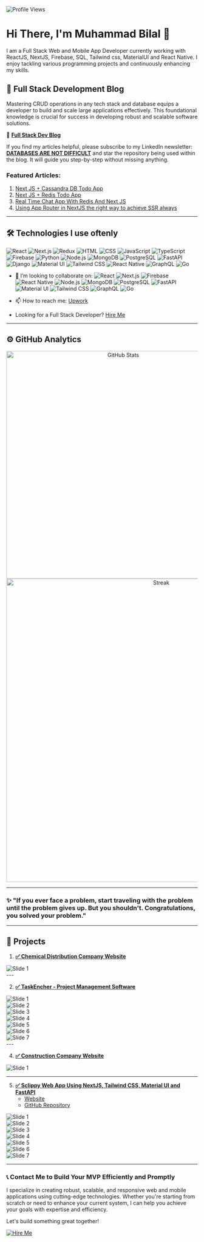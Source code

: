 ![Profile Views](https://komarev.com/ghpvc/?username=bilalmohib&color=blue&style=flat-square)

# Hi There, I'm Muhammad Bilal 👋
I am a Full Stack Web and Mobile App Developer currently working with ReactJS, NextJS, Firebase, SQL, Tailwind css, MaterialUI and React Native. I enjoy tackling various programming projects and continuously enhancing my skills.

## 🌟 Full Stack Development Blog
<!-- If a developer can perform CRUD operations in any tech stack and database, they can build large-scale applications. Someone who understands how to build things from the ground up can achieve significant success in scalable software development. -->
Mastering CRUD operations in any tech stack and database equips a developer to build and scale large applications effectively. This foundational knowledge is crucial for success in developing robust and scalable software solutions.

📖 **[Full Stack Dev Blog](https://www.linkedin.com/newsletters/databases-are-not-difficult-6945124839913320448/?displayConfirmation=true)**

If you find my articles helpful, please subscribe to my LinkedIn newsletter: **[DATABASES ARE NOT DIFFICULT](https://www.linkedin.com/newsletters/databases-are-not-difficult-6945124839913320448/)** and star the repository being used within the blog. It will guide you step-by-step without missing anything.

### Featured Articles:
1. [Next JS + Cassandra DB Todo App](https://www.linkedin.com/newsletters/databases-are-not-difficult-6945124839913320448/?displayConfirmation=true)
2. [Next JS + Redis Todo App](https://www.linkedin.com/pulse/how-develop-todo-app-next-js-redis-database-from-scratch-bilal)
3. [Real Time Chat App With Redis And Next JS](https://www.linkedin.com/pulse/how-develop-realtime-chat-app-using-redisjson-next-js-muhammad-bilal/)
4. [Using App Router in NextJS the right way to achieve SSR always](https://www.linkedin.com/pulse/using-app-router-nextjs-right-way-achieve-ssr-always-muhammad-bilal-sw8ye/?trackingId=UqjQHuQQRa6Z9PJfuP6fIg%3D%3D)

---

## 🛠️ Technologies I use oftenly
![React](https://img.shields.io/badge/-React-61DAFB?logo=react&logoColor=white&style=flat-square)
![Next.js](https://img.shields.io/badge/-Next.js-000000?logo=next.js&logoColor=white&style=flat-square)
![Redux](https://img.shields.io/badge/-Redux-764ABC?logo=redux&logoColor=white&style=flat-square)
![HTML](https://img.shields.io/badge/-HTML-E34F26?logo=html5&logoColor=white&style=flat-square)
![CSS](https://img.shields.io/badge/-CSS-1572B6?logo=css3&logoColor=white&style=flat-square)
![JavaScript](https://img.shields.io/badge/-JavaScript-F7DF1E?logo=javascript&logoColor=black&style=flat-square)
![TypeScript](https://img.shields.io/badge/-TypeScript-3178C6?logo=typescript&logoColor=white&style=flat-square)
![Firebase](https://img.shields.io/badge/-Firebase-FFCA28?logo=firebase&logoColor=black&style=flat-square)
![Python](https://img.shields.io/badge/-Python-3776AB?logo=python&logoColor=white&style=flat-square)
![Node.js](https://img.shields.io/badge/-Node.js-339933?logo=node.js&logoColor=white&style=flat-square)
![MongoDB](https://img.shields.io/badge/-MongoDB-47A248?logo=mongodb&logoColor=white&style=flat-square)
![PostgreSQL](https://img.shields.io/badge/-PostgreSQL-4169E1?logo=postgresql&logoColor=white&style=flat-square)
![FastAPI](https://img.shields.io/badge/-FastAPI-009688?logo=fastapi&logoColor=white&style=flat-square)
![Django](https://img.shields.io/badge/-Django-092E20?logo=django&logoColor=white&style=flat-square)
![Material UI](https://img.shields.io/badge/-Material_UI-0081CB?logo=material-ui&logoColor=white&style=flat-square)
![Tailwind CSS](https://img.shields.io/badge/-Tailwind_CSS-38B2AC?logo=tailwind-css&logoColor=white&style=flat-square)
![React Native](https://img.shields.io/badge/-React_Native-61DAFB?logo=react&logoColor=white&style=flat-square)
![GraphQL](https://img.shields.io/badge/-GraphQL-E10098?logo=graphql&logoColor=white&style=flat-square)
![Go](https://img.shields.io/badge/-Go-00ADD8?logo=go&logoColor=white&style=flat-square)

- 👯 I’m looking to collaborate on:
  ![React](https://img.shields.io/badge/-React-61DAFB?logo=react&logoColor=white&style=flat-square)
  ![Next.js](https://img.shields.io/badge/-Next.js-000000?logo=next.js&logoColor=white&style=flat-square)
  ![Firebase](https://img.shields.io/badge/-Firebase-FFCA28?logo=firebase&logoColor=black&style=flat-square)
  ![React Native](https://img.shields.io/badge/-React_Native-61DAFB?logo=react&logoColor=white&style=flat-square)
  ![Node.js](https://img.shields.io/badge/-Node.js-339933?logo=node.js&logoColor=white&style=flat-square)
  ![MongoDB](https://img.shields.io/badge/-MongoDB-47A248?logo=mongodb&logoColor=white&style=flat-square)
  ![PostgreSQL](https://img.shields.io/badge/-PostgreSQL-4169E1?logo=postgresql&logoColor=white&style=flat-square)
  ![FastAPI](https://img.shields.io/badge/-FastAPI-009688?logo=fastapi&logoColor=white&style=flat-square)
  ![Material UI](https://img.shields.io/badge/-Material_UI-0081CB?logo=material-ui&logoColor=white&style=flat-square)
  ![Tailwind CSS](https://img.shields.io/badge/-Tailwind_CSS-38B2AC?logo=tailwind-css&logoColor=white&style=flat-square)
  ![GraphQL](https://img.shields.io/badge/-GraphQL-E10098?logo=graphql&logoColor=white&style=flat-square)
  ![Go](https://img.shields.io/badge/-Go-00ADD8?logo=go&logoColor=white&style=flat-square)


- 📫 How to reach me: [Upwork](https://www.upwork.com/freelancers/~013a136c7081592898)
- Looking for a Full Stack Developer? [Hire Me](https://www.upwork.com/freelancers/~013a136c7081592898)

---

## ⚙️ GitHub Analytics
<p align="center">
  <img alt="GitHub Stats" src="https://github-readme-stats.vercel.app/api?username=bilalmohib&show_icons=true&hide=issues&count_private=true&line_height=20&title_color=7A7ADB&icon_color=2234AE&text_color=D3D3D3&bg_color=0,000000,130F40&hide_border=true" width="600" />
  <br/>

  <img alt="Streak" src="https://github-readme-streak-stats.herokuapp.com/?user=bilalmohib&theme=holi-theme&hide_border=true" width="800" />
</p>

---
### ✨ "If you ever face a problem, start traveling with the problem until the problem gives up. But you shouldn't. Congratulations, you solved your problem."
---

## 🚀 Projects
1. **[✅ Chemical Distribution Company Website](https://harris-and-ford.vercel.app/)**

<div class="slider">
  <div class="slides">
    <div class="slide"><img src="projects/harrisAndFord/1.png" alt="Slide 1"></div>
  </div>
  <!-- <div class="navigation">
    <button class="prev" onclick="prevSlide()">&#10094;</button>
    <button class="next" onclick="nextSlide()">&#10095;</button>
  </div> -->
</div>
---

2. **[✅ TaskEncher - Project Management Software](https://taskencher.com/)**

<div class="slider">
  <div class="slides">
    <div class="slide"><img src="projects/taskencher/1.png" alt="Slide 1"></div>
    <div class="slide"><img src="projects/taskencher/2.png" alt="Slide 2"></div>
    <div class="slide"><img src="projects/taskencher/3.png" alt="Slide 3"></div>
    <div class="slide"><img src="projects/taskencher/4.png" alt="Slide 4"></div>
    <div class="slide"><img src="projects/taskencher/5.png" alt="Slide 5"></div>
    <div class="slide"><img src="projects/taskencher/6.png" alt="Slide 6"></div>
    <div class="slide"><img src="projects/taskencher/7.png" alt="Slide 7"></div>
  </div>
  <!-- <div class="navigation">
    <button class="prev" onclick="prevSlide()">&#10094;</button>
    <button class="next" onclick="nextSlide()">&#10095;</button>
  </div> -->
</div>
---

4. **[✅ Construction Company Website](https://alumtec.ca/)**

<div class="slider">
  <div class="slides">
    <div class="slide"><img src="projects/alumtec/1.png" alt="Slide 1"></div>
  </div>
  <!-- <div class="navigation">
    <button class="prev" onclick="prevSlide()">&#10094;</button>
    <button class="next" onclick="nextSlide()">&#10095;</button>
  </div> -->
</div>

---

5. **[✅ Sclippy Web App Using NextJS, Tailwind CSS, Material UI and FastAPI](https://sclippy.com/)**
   - [Website](https://sclippy.com/)
   - [GitHub Repository](https://github.com/bilalmohib/sclippy)

<div class="slider">
  <div class="slides">
    <div class="slide"><img src="projects/sclippy/1.png" alt="Slide 1"></div>
    <div class="slide"><img src="projects/sclippy/2.png" alt="Slide 2"></div>
    <div class="slide"><img src="projects/sclippy/3.png" alt="Slide 3"></div>
    <div class="slide"><img src="projects/sclippy/4.png" alt="Slide 4"></div>
    <div class="slide"><img src="projects/sclippy/5.png" alt="Slide 5"></div>
    <div class="slide"><img src="projects/sclippy/6.png" alt="Slide 6"></div>
    <div class="slide"><img src="projects/sclippy/7.png" alt="Slide 7"></div>
  </div>
  <!-- <div class="navigation">
    <button class="prev" onclick="prevSlide()">&#10094;</button>
    <button class="next" onclick="nextSlide()">&#10095;</button>
  </div> -->
</div>

---

### 📞 Contact Me to Build Your MVP Efficiently and Promptly
I specialize in creating robust, scalable, and responsive web and mobile applications using cutting-edge technologies. Whether you're starting from scratch or need to enhance your current system, I can help you achieve your goals with expertise and efficiency.

Let's build something great together!

[![Hire Me](https://img.shields.io/badge/-Hire%20Me-ff69b4?style=for-the-badge&logo=upwork&logoColor=white)](https://www.upwork.com/freelancers/~013a136c7081592898)